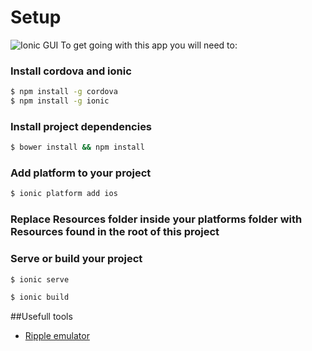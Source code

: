 # Setup
![Ionic GUI](http://ionicframework.com/img/gui_screen.jpg)
To get going with this app you will need to:
### Install cordova and ionic

```bash
$ npm install -g cordova
$ npm install -g ionic
```
### Install project dependencies

```bash
$ bower install && npm install
```
### Add platform to your project
```bash
$ ionic platform add ios
```
### Replace Resources folder inside your platforms folder with Resources found in the root of this project
### Serve or build your project
```bash
$ ionic serve
```
```bash
$ ionic build
```
##Usefull tools
- [Ripple emulator](https://chrome.google.com/webstore/detail/ripple-emulator-beta/geelfhphabnejjhdalkjhgipohgpdnoc?hl=en)
